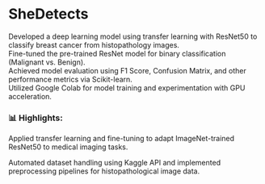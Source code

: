 # SheDetects
Developed a deep learning model using transfer learning with ResNet50 to classify breast cancer from histopathology images.<br/>
Fine-tuned the pre-trained ResNet model for binary classification (Malignant vs. Benign).<br/>
Achieved model evaluation using F1 Score, Confusion Matrix, and other performance metrics via Scikit-learn.<br/>
Utilized Google Colab for model training and experimentation with GPU acceleration.<br/>

<h3>📊 Highlights:</h3>
Applied transfer learning and fine-tuning to adapt ImageNet-trained ResNet50 to medical imaging tasks.<br/>

Automated dataset handling using Kaggle API and implemented preprocessing pipelines for histopathological image data.
